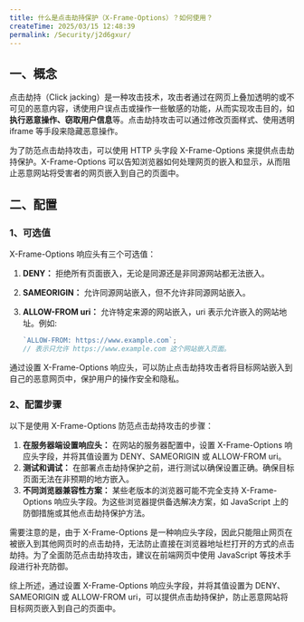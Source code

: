 ```yaml
---
title: 什么是点击劫持保护（X-Frame-Options）？如何使用？
createTime: 2025/03/15 12:48:39
permalink: /Security/j2d6gxur/
---
```


## 一、概念

点击劫持（Click jacking）是一种攻击技术，攻击者通过在网页上叠加透明的或不可见的恶意内容，诱使用户误点击或操作一些敏感的功能，从而实现攻击目的，如**执行恶意操作、窃取用户信息**等。点击劫持攻击可以通过修改页面样式、使用透明 iframe 等手段来隐藏恶意操作。

为了防范点击劫持攻击，可以使用 HTTP 头字段 X-Frame-Options 来提供点击劫持保护。X-Frame-Options 可以告知浏览器如何处理网页的嵌入和显示，从而阻止恶意网站将受害者的网页嵌入到自己的页面中。

## 二、配置

### 1、可选值

X-Frame-Options 响应头有三个可选值：

1. **DENY：** 拒绝所有页面嵌入，无论是同源还是非同源网站都无法嵌入。
2. **SAMEORIGIN：** 允许同源网站嵌入，但不允许非同源网站嵌入。
3. **ALLOW-FROM uri：** 允许特定来源的网站嵌入，uri 表示允许嵌入的网站地址。例如:

   ```js
   `ALLOW-FROM: https://www.example.com`;
   // 表示只允许 https://www.example.com 这个网站嵌入页面。
   ```

通过设置 X-Frame-Options 响应头，可以防止点击劫持攻击者将目标网站嵌入到自己的恶意网页中，保护用户的操作安全和隐私。

### 2、配置步骤

以下是使用 X-Frame-Options 防范点击劫持攻击的步骤：

1. **在服务器端设置响应头：** 在网站的服务器配置中，设置 X-Frame-Options 响应头字段，并将其值设置为 DENY、SAMEORIGIN 或 ALLOW-FROM uri。
2. **测试和调试：** 在部署点击劫持保护之前，进行测试以确保设置正确。确保目标页面无法在非预期的地方嵌入。
3. **不同浏览器兼容性方案：** 某些老版本的浏览器可能不完全支持 X-Frame-Options 响应头字段。为这些浏览器提供备选解决方案，如 JavaScript 上的防御措施或其他点击劫持保护方法。

需要注意的是，由于 X-Frame-Options 是一种响应头字段，因此只能阻止网页在被嵌入到其他网页时的点击劫持，无法防止直接在浏览器地址栏打开的方式的点击劫持。为了全面防范点击劫持攻击，建议在前端网页中使用 JavaScript 等技术手段进行补充防御。

综上所述，通过设置 X-Frame-Options 响应头字段，并将其值设置为 DENY、SAMEORIGIN 或 ALLOW-FROM uri，可以提供点击劫持保护，防止恶意网站将目标网页嵌入到自己的页面中。

